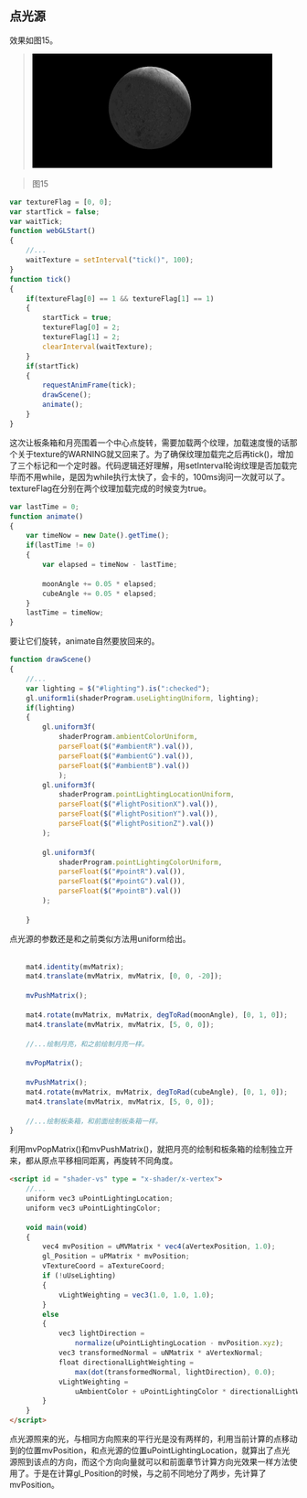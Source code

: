 ## 点光源

效果如图15。

>![图15](../image/C1_Start/1_015.gif)

>图15

```javascript
var textureFlag = [0, 0];
var startTick = false;
var waitTick;
function webGLStart()
{
    //...
	waitTexture = setInterval("tick()", 100);
}
function tick()
{
	if(textureFlag[0] == 1 && textureFlag[1] == 1)
	{
		startTick = true;
		textureFlag[0] = 2;
		textureFlag[1] = 2;
		clearInterval(waitTexture);
	}
	if(startTick)
	{
		requestAnimFrame(tick);
		drawScene();
		animate();
	}
}
```
这次让板条箱和月亮围着一个中心点旋转，需要加载两个纹理，加载速度慢的话那个关于texture的WARNING就又回来了。为了确保纹理加载完之后再tick()，增加了三个标记和一个定时器。代码逻辑还好理解，用setInterval轮询纹理是否加载完毕而不用while，是因为while执行太快了，会卡的，100ms询问一次就可以了。textureFlag在分别在两个纹理加载完成的时候变为true。

```javascript
var lastTime = 0;
function animate()
{
	var timeNow = new Date().getTime();
	if(lastTime != 0)
	{
		var elapsed = timeNow - lastTime;

	 	moonAngle += 0.05 * elapsed;
	 	cubeAngle += 0.05 * elapsed;
	}
	lastTime = timeNow;
}
```
要让它们旋转，animate自然要放回来的。

```javascript
function drawScene()
{
    //...
	var lighting = $("#lighting").is(":checked");
	gl.uniform1i(shaderProgram.useLightingUniform, lighting);
	if(lighting)
	{
		gl.uniform3f(
			shaderProgram.ambientColorUniform,
			parseFloat($("#ambientR").val()),
			parseFloat($("#ambientG").val()),
			parseFloat($("#ambientB").val())
			);
		gl.uniform3f(
			shaderProgram.pointLightingLocationUniform,
			parseFloat($("#lightPositionX").val()),
			parseFloat($("#lightPositionY").val()),
			parseFloat($("#lightPositionZ").val())
		);

		gl.uniform3f(
			shaderProgram.pointLightingColorUniform,
			parseFloat($("#pointR").val()),
			parseFloat($("#pointG").val()),
			parseFloat($("#pointB").val())
		);

	}
```
点光源的参数还是和之前类似方法用uniform给出。
```javascript

	mat4.identity(mvMatrix);
	mat4.translate(mvMatrix, mvMatrix, [0, 0, -20]);

	mvPushMatrix();

	mat4.rotate(mvMatrix, mvMatrix, degToRad(moonAngle), [0, 1, 0]);
	mat4.translate(mvMatrix, mvMatrix, [5, 0, 0]);

    //...绘制月亮，和之前绘制月亮一样。

	mvPopMatrix();

	mvPushMatrix();
	mat4.rotate(mvMatrix, mvMatrix, degToRad(cubeAngle), [0, 1, 0]);
	mat4.translate(mvMatrix, mvMatrix, [5, 0, 0]);

	//...绘制板条箱，和前面绘制板条箱一样。
}
```
利用mvPopMatrix()和mvPushMatrix()，就把月亮的绘制和板条箱的绘制独立开来，都从原点平移相同距离，再旋转不同角度。
```html
<script id = "shader-vs" type = "x-shader/x-vertex">
    //...
	uniform vec3 uPointLightingLocation;
	uniform vec3 uPointLightingColor;

	void main(void)
	{
	    vec4 mvPosition = uMVMatrix * vec4(aVertexPosition, 1.0);
	    gl_Position = uPMatrix * mvPosition;
	    vTextureCoord = aTextureCoord;
	    if (!uUseLighting)
	    {
	        vLightWeighting = vec3(1.0, 1.0, 1.0);
	    }
	    else
	    {
	        vec3 lightDirection =
	        	normalize(uPointLightingLocation - mvPosition.xyz);
	        vec3 transformedNormal = uNMatrix * aVertexNormal;
	        float directionalLightWeighting =
	        	max(dot(transformedNormal, lightDirection), 0.0);
	        vLightWeighting =
	        	uAmbientColor + uPointLightingColor * directionalLightWeighting;
	    }
	}
</script>
```
点光源照来的光，与相同方向照来的平行光是没有两样的，利用当前计算的点移动到的位置mvPosition，和点光源的位置uPointLightingLocation，就算出了点光源照到该点的方向，而这个方向向量就可以和前面章节计算方向光效果一样方法使用了。于是在计算gl_Position的时候，与之前不同地分了两步，先计算了mvPosition。


